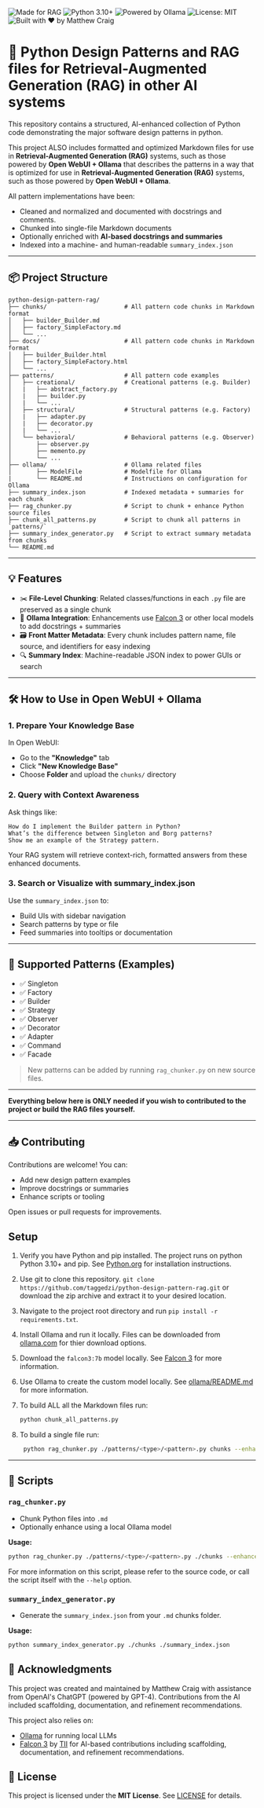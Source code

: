 ![Made for RAG](https://img.shields.io/badge/RAG-Ready-blueviolet)
![Python 3.10+](https://img.shields.io/badge/python-3.10+-blue)
![Powered by Ollama](https://img.shields.io/badge/Ollama-Compatible-blue)
![License: MIT](https://img.shields.io/badge/License-MIT-green.svg)
![Built with ❤️ by Matthew Craig](https://img.shields.io/badge/built%20with-%E2%9D%A4%EF%B8%8F%20by%20TaggedZi-orange)

# 🧠 Python Design Patterns and RAG files for Retrieval-Augmented Generation (RAG) in other AI systems

This repository contains a structured, AI-enhanced collection of Python code demonstrating the major software design patterns in python.

This project ALSO includes formatted and optimized Markdown files for use in **Retrieval-Augmented Generation (RAG)** systems, such as those powered by **Open WebUI + Ollama** that describes the patterns in a way that is optimized for use in **Retrieval-Augmented Generation (RAG)** systems, such as those powered by **Open WebUI + Ollama**.

All pattern implementations have been:

- Cleaned and normalized and documented with docstrings and comments.
- Chunked into single-file Markdown documents
- Optionally enriched with **AI-based docstrings and summaries**
- Indexed into a machine- and human-readable `summary_index.json`

---

## 📦 Project Structure

```text
python-design-pattern-rag/
├── chunks/                      # All pattern code chunks in Markdown format
│   ├── builder_Builder.md
│   ├── factory_SimpleFactory.md
│   └── ...
├── docs/                        # All pattern code chunks in Markdown format
│   ├── builder_Builder.html
│   ├── factory_SimpleFactory.html
│   └── ...
├── patterns/                    # All pattern code examples
│   ├── creational/              # Creational patterns (e.g. Builder)
│   |   ├── abstract_factory.py
│   |   ├── builder.py
│   |   └── ...
│   ├── structural/              # Structural patterns (e.g. Factory)
│   |   ├── adapter.py
│   |   ├── decorator.py
│   |   └── ...
│   └── behavioral/              # Behavioral patterns (e.g. Observer)
│       ├── observer.py
│       ├── memento.py
│       └── ...
├── ollama/                      # Ollama related files
│       ├── ModelFile            # Modelfile for Ollama 
|       └── README.md            # Instructions on configuration for Ollama
├── summary_index.json           # Indexed metadata + summaries for each chunk
├── rag_chunker.py               # Script to chunk + enhance Python source files
├── chunk_all_patterns.py        # Script to chunk all patterns in `patterns/`
├── summary_index_generator.py   # Script to extract summary metadata from chunks
└── README.md
```

---

## 💡 Features

- ✂️ **File-Level Chunking**: Related classes/functions in each `.py` file are preserved as a single chunk
- 🧠 **Ollama Integration**: Enhancements use [Falcon 3](https://ollama.com/library/falcon3) or other local models to add docstrings + summaries
- 🗃️ **Front Matter Metadata**: Every chunk includes pattern name, file source, and identifiers for easy indexing
- 🔍 **Summary Index**: Machine-readable JSON index to power GUIs or search

---

## 🛠️ How to Use in Open WebUI + Ollama

### 1. **Prepare Your Knowledge Base**

In Open WebUI:

- Go to the **"Knowledge"** tab
- Click **"New Knowledge Base"**
- Choose **Folder** and upload the `chunks/` directory

### 2. **Query with Context Awareness**

Ask things like:

```text
How do I implement the Builder pattern in Python?
What’s the difference between Singleton and Borg patterns?
Show me an example of the Strategy pattern.
```

Your RAG system will retrieve context-rich, formatted answers from these enhanced documents.

### 3. **Search or Visualize with summary_index.json**

Use the `summary_index.json` to:

- Build UIs with sidebar navigation
- Search patterns by type or file
- Feed summaries into tooltips or documentation

---

## 🔄 Supported Patterns (Examples)

- ✅ Singleton
- ✅ Factory
- ✅ Builder
- ✅ Strategy
- ✅ Observer
- ✅ Decorator
- ✅ Adapter
- ✅ Command
- ✅ Facade

> New patterns can be added by running `rag_chunker.py` on new source files.

---

**Everything below here is ONLY needed if you wish to contributed to the project or build the RAG files yourself.**

---

## 📥 Contributing

Contributions are welcome! You can:

- Add new design pattern examples
- Improve docstrings or summaries
- Enhance scripts or tooling

Open issues or pull requests for improvements.

## Setup

1. Verify you have Python and pip installed. The project runs on python Python 3.10+ and pip. See [Python.org](https://www.python.org/) for installation instructions.

2. Use git to clone this repository. `git clone https://github.com/taggedzi/python-design-pattern-rag.git` or download the zip archive and extract it to your desired location.

3. Navigate to the project root directory and run `pip install -r requirements.txt`.

4. Install Ollama and run it locally. Files can be downloaded from [ollama.com](https://ollama.com/download) for thier download options.

5. Download the `falcon3:7b` model locally. See [Falcon 3](https://ollama.com/library/falcon3) for more information.

6. Use Ollama to create the custom model locally. See [ollama/README.md](./ollama/README.md) for more information.

7. To build ALL all the Markdown files run:
   ```bash
   python chunk_all_patterns.py
   ```

8. To build a single file run:
   ```bash
    python rag_chunker.py ./patterns/<type>/<pattern>.py chunks --enhance
   ```

---

## 🚀 Scripts

### `rag_chunker.py`

- Chunk Python files into `.md`
- Optionally enhance using a local Ollama model

**Usage:**

```bash
python rag_chunker.py ./patterns/<type>/<pattern>.py ./chunks --enhance
```

For more information on this script, please refer to the source code, or call the script itself with the `--help` option.

### `summary_index_generator.py`

- Generate the `summary_index.json` from your `.md` chunks folder.

**Usage:**

```bash
python summary_index_generator.py ./chunks ./summary_index.json
```

## 🙏 Acknowledgments

This project was created and maintained by Matthew Craig with assistance from OpenAI's ChatGPT (powered by GPT-4). Contributions from the AI included scaffolding, documentation, and refinement recommendations.

This project also relies on:

- [Ollama](https://ollama.com) for running local LLMs
- [Falcon 3](https://ollama.com/library/falcon3) by [TII](https://www.tii.ae/ai-and-digital-science) for AI-based contributions including scaffolding, documentation, and refinement recommendations.

## 📄 License

This project is licensed under the **MIT License**. See [LICENSE](./LICENSE) for details.
